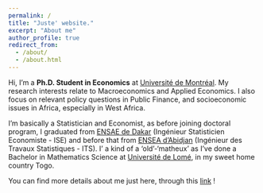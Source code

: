 ```yaml
---
permalink: /
title: "Juste' website."
excerpt: "About me"
author_profile: true
redirect_from: 
  - /about/
  - /about.html
---
```







Hi, I’m a **Ph.D. Student in Economics** at [Université de Montréal](https://sceco.umontreal.ca/).
My research interests relate to Macroeconomics and Applied Economics. I also focus on relevant policy questions in Public Finance, and socioeconomic issues in Africa, especially in West Africa.

I’m basically a Statistician and Economist, as before joining doctoral program, I graduated from [ENSAE de Dakar](http://ensae.sn/) (Ingénieur Statisticien Economiste - ISE) and before that from [ENSEA d’Abidjan](https://ensea.ed.ci/) (Ingénieur des Travaux Statistiques - ITS). I’ a kind of a ‘old’-‘matheux’ as I’ve done a Bachelor in Mathematics Science at [Université de Lomé](https://www.univ-lome.tg/), in my sweet home country Togo.

You can find more details about me just here, through this [link]() ! 
